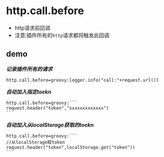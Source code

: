 # http.call.before

- http请求前回调
- 注意:插件所有的`http`请求都将触发此回调

## demo

***记录插件所有的请求***

```properties
http.call.before=groovy:logger.info("call:"+request.url())
```

***自动加入指定toekn***

``````properties
http.call.before=groovy:```
request.header("token","xxxxxxxxxxxxx")
```
``````

***自动加入从localStorage获取的toekn***

``````properties
http.call.before=groovy:```
//从localStorage取token
request.header("token",localStorage.get("token"))
```
``````